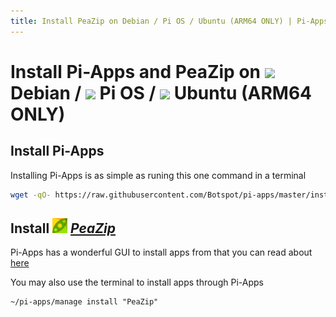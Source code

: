 ```yaml
---
title: Install PeaZip on Debian / Pi OS / Ubuntu (ARM64 ONLY) | Pi-Apps
---
```

# Install Pi-Apps and PeaZip on <img src=https://www.vectorlogo.zone/logos/debian/debian-icon.svg height=20 /> Debian / <img src=https://www.vectorlogo.zone/logos/raspberrypi/raspberrypi-icon.svg height=20 /> Pi OS / <img src=https://www.vectorlogo.zone/logos/ubuntu/ubuntu-icon.svg height=20 /> Ubuntu (ARM64 ONLY)
## Install Pi-Apps

Installing Pi-Apps is as simple as runing this one command in a terminal
```bash
wget -qO- https://raw.githubusercontent.com/Botspot/pi-apps/master/install | bash
```
## Install <img src="/img/app-icons/PeaZip/icon-64.png" height=24> ***[PeaZip](https://github.com/Botspot/pi-apps/tree/master/apps/PeaZip)***
Pi-Apps has a wonderful GUI to install apps from that you can read about [here](/wiki/getting-started/running-pi-apps/)
        
You may also use the terminal to install apps through Pi-Apps
```
~/pi-apps/manage install "PeaZip"
```
